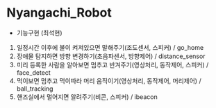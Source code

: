 # Nyangachi_Robot

* 기능구현 (최석현)
1. 일정시간 이후에 불이 켜져있으면 말해주기(조도센서, 스피커) / go_home
2. 장애물 탐지하면 방향 변경하기(초음파센서, 방향제어) / distance_sensor
3. 미리 등록한 사람을 알아보면 멈추고 반겨주기(영상처리, 동작제어, 스피커) / face_detect
4. 먹이보면 멈추고 먹이따라 머리 움직이기(영상처리, 동작제어, 머리제어) / ball_tracking
5. 핸즈실에서 멀어지면 알려주기(비콘, 스피커) / ibeacon
